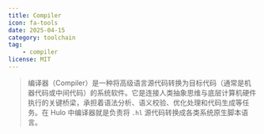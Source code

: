 ```yaml
---
title: Compiler
icon: fa-tools
date: 2025-04-15
category: toolchain
tag:
    - compiler
license: MIT
---
```


> 编译器（Compiler）是一种将高级语言源代码转换为目标代码（通常是机器代码或中间代码）的系统软件。它是连接人类抽象思维与底层计算机硬件执行的关键桥梁，承担着语法分析、语义校验、优化处理和代码生成等任务。在 Hulo 中编译器就是负责将 `.hl` 源代码转换成各类系统原生脚本语言。